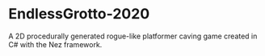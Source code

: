# EndlessGrotto-2020
A 2D procedurally generated rogue-like platformer caving game created in C# with the Nez framework.
